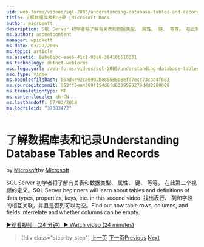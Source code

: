 ```yaml
---
uid: web-forms/videos/sql-2005/understanding-database-tables-and-records
title: 了解数据库表和记录 |Microsoft Docs
author: microsoft
description: SQL Server 初学者将了解有关表和数据类型、 属性、 键、 等等。 在此第二个视频的定义。 了解如何在表行、 列...
ms.author: aspnetcontent
manager: wpickett
ms.date: 03/29/2006
ms.topic: article
ms.assetid: 9ebe8ebc-eae6-41c1-83a6-38410b610331
ms.technology: dotnet-webforms
msc.legacyurl: /web-forms/videos/sql-2005/understanding-database-tables-and-records
msc.type: video
ms.openlocfilehash: b5ad4e92ca0902be8550808efd7ecc73caa4f683
ms.sourcegitcommit: 953ff9ea4369f154d6fd0239599279ddd3280009
ms.translationtype: MT
ms.contentlocale: zh-CN
ms.lasthandoff: 07/03/2018
ms.locfileid: "37383472"
---
```

<a name="understanding-database-tables-and-records"></a><span data-ttu-id="424f8-104">了解数据库表和记录</span><span class="sxs-lookup"><span data-stu-id="424f8-104">Understanding Database Tables and Records</span></span>
====================
<span data-ttu-id="424f8-105">by [Microsoft](https://github.com/microsoft)</span><span class="sxs-lookup"><span data-stu-id="424f8-105">by [Microsoft](https://github.com/microsoft)</span></span>

<span data-ttu-id="424f8-106">SQL Server 初学者将了解有关表和数据类型、 属性、 键、 等等。 在此第二个视频的定义。</span><span class="sxs-lookup"><span data-stu-id="424f8-106">SQL Server beginners will learn about tables and definitions of data types, properties, keys, etc. in this second video.</span></span> <span data-ttu-id="424f8-107">找出表行、 列和字段的相互关联，并且是否列可以为空。</span><span class="sxs-lookup"><span data-stu-id="424f8-107">Find out how table rows, columns, and fields interrelate and whether columns can be empty.</span></span>

[<span data-ttu-id="424f8-108">&#9654;观看视频 （24 分钟）</span><span class="sxs-lookup"><span data-stu-id="424f8-108">&#9654; Watch video (24 minutes)</span></span>](https://channel9.msdn.com/Blogs/ASP-NET-Site-Videos/understanding-database-tables-and-records)

> [!div class="step-by-step"]
> <span data-ttu-id="424f8-109">[上一页](what-is-a-database.md)
> [下一页](more-about-column-data-types-and-other-properties.md)</span><span class="sxs-lookup"><span data-stu-id="424f8-109">[Previous](what-is-a-database.md)
[Next](more-about-column-data-types-and-other-properties.md)</span></span>
